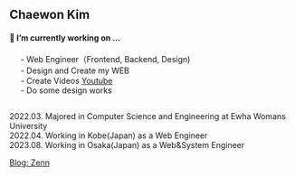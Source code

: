 ## Chaewon Kim 


#### 🔭 I’m currently working on ...  
&nbsp;&nbsp;&nbsp;&nbsp; - Web Engineer（Frontend, Backend, Design)   
&nbsp;&nbsp;&nbsp;&nbsp; - Design and Create my WEB　   
&nbsp;&nbsp;&nbsp;&nbsp; - Create Videos [Youtube](https://www.youtube.com/channel/UC2kUVD1FHfNLtZRXI4Xm9Nw/featured)   
&nbsp;&nbsp;&nbsp;&nbsp; - Do some design works   

##
2022.03. Majored in Computer Science and Engineering at Ewha Womans University   
2022.04. Working in Kobe(Japan) as a Web Engineer   
2023.08. Working in Osaka(Japan) as a Web&System Engineer
   
[Blog: Zenn](https://zenn.dev/chae_rryontop)


<!--
**cwkim0314/cwkim0314** is a ✨ _special_ ✨ repository because its `README.md` (this file) appears on your GitHub profile.

Here are some ideas to get you started:

- 🔭 I’m currently working on ...
- 🌱 I’m currently learning ...
- 👯 I’m looking to collaborate on ...
- 🤔 I’m looking for help with ...
- 💬 Ask me about ...
- 📫 How to reach me: ...
- 😄 Pronouns: ...
- ⚡ Fun fact: ...
-->

